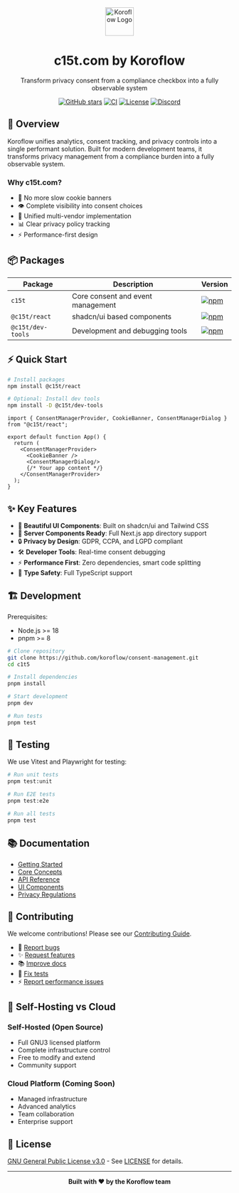<div align="center">
   <img src="https://koroflow.com/logo-icon.png" alt="Koroflow Logo" width="64" height="64" />
  <h1>c15t.com by Koroflow</h1>
  <p>Transform privacy consent from a compliance checkbox into a fully observable system</p>

  [![GitHub stars](https://img.shields.io/github/stars/koroflow/consent-management?style=flat-square)](https://github.com/koroflow/consent-management)
  [![CI](https://img.shields.io/github/actions/workflow/status/koroflow/consent-management/ci.yml?style=flat-square)](https://github.com/koroflow/consent-management/actions/workflows/ci.yml)
  [![License](https://img.shields.io/badge/license-GPL--3.0-blue.svg?style=flat-square)](LICENSE)
  [![Discord](https://img.shields.io/discord/1312171102268690493?style=flat-square)](https://discord.gg/koroflow)
</div>

## 🎯 Overview

Koroflow unifies analytics, consent tracking, and privacy controls into a single performant solution. Built for modern development teams, it transforms privacy management from a compliance burden into a fully observable system.

### Why c15t.com?

- 🚫 No more slow cookie banners
- 👁️ Complete visibility into consent choices
- 🔄 Unified multi-vendor implementation
- 📊 Clear privacy policy tracking
- ⚡ Performance-first design

## 📦 Packages

| Package | Description | Version |
|---------|-------------|---------|
| `c15t` | Core consent and event management | [![npm](https://img.shields.io/npm/v/c15t?style=flat-square)](https://www.npmjs.com/package/c15t) |
| `@c15t/react` | shadcn/ui based components | [![npm](https://img.shields.io/npm/v/@c15t/react?style=flat-square)](https://www.npmjs.com/package/@c15t/react) |
| `@c15t/dev-tools` | Development and debugging tools | [![npm](https://img.shields.io/npm/v/@c15t/dev-tools?style=flat-square)](https://www.npmjs.com/package/@c15t/dev-tools) |

## ⚡ Quick Start

```bash
# Install packages
npm install @c15t/react

# Optional: Install dev tools
npm install -D @c15t/dev-tools
```

```tsx
import { ConsentManagerProvider, CookieBanner, ConsentManagerDialog } from "@c15t/react";

export default function App() {
  return (
    <ConsentManagerProvider>
      <CookieBanner />
      <ConsentManagerDialog/>
      {/* Your app content */}
    </ConsentManagerProvider>
  );
}
```

## ✨ Key Features

- 🎨 **Beautiful UI Components**: Built on shadcn/ui and Tailwind CSS
- 📱 **Server Components Ready**: Full Next.js app directory support
- 🔒 **Privacy by Design**: GDPR, CCPA, and LGPD compliant
- 🛠️ **Developer Tools**: Real-time consent debugging
- ⚡ **Performance First**: Zero dependencies, smart code splitting
- 🎯 **Type Safety**: Full TypeScript support

## 🏗️ Development

Prerequisites:
- Node.js >= 18
- pnpm >= 8

```bash
# Clone repository
git clone https://github.com/koroflow/consent-management.git
cd c1t5

# Install dependencies
pnpm install

# Start development
pnpm dev

# Run tests
pnpm test
```

## 🧪 Testing

We use Vitest and Playwright for testing:

```bash
# Run unit tests
pnpm test:unit

# Run E2E tests
pnpm test:e2e

# Run all tests
pnpm test
```

## 📚 Documentation

- [Getting Started](https://c15t.com/docs)
- [Core Concepts](https://c15t.com/docs/concepts)
- [API Reference](https://c15t.com/docs/api)
- [UI Components](https://c15t.com/docs/framework/react)
- [Privacy Regulations](https://regulations.koroflow.com)

## 🤝 Contributing

We welcome contributions! Please see our [Contributing Guide](CONTRIBUTING.md).

- 🐛 [Report bugs](https://github.com/koroflow/consent-management/issues/new?template=bug_report.yml)
- ✨ [Request features](https://github.com/koroflow/consent-management/issues/new?template=feature_request.yml)
- 📚 [Improve docs](https://github.com/koroflow/consent-management/issues/new?template=doc_report.yml)
- 🧪 [Fix tests](https://github.com/koroflow/consent-management/issues/new?template=test.yml)
- ⚡ [Report performance issues](https://github.com/koroflow/consent-management/issues/new?template=performance.yml)

## 🌟 Self-Hosting vs Cloud

### Self-Hosted (Open Source)
- Full GNU3 licensed platform
- Complete infrastructure control
- Free to modify and extend
- Community support

### Cloud Platform (Coming Soon)
- Managed infrastructure
- Advanced analytics
- Team collaboration
- Enterprise support

## 📜 License

[GNU General Public License v3.0](LICENSE) - See [LICENSE](LICENSE) for details.

---

<div align="center">
  <strong>Built with ❤️ by the Koroflow team</strong>
</div>